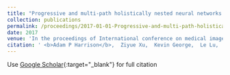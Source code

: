 ```yaml
---
title: "Progressive and multi-path holistically nested neural networks for pathological lung segmentation from CT images"
collection: publications
permalink: /proceedings/2017-01-01-Progressive-and-multi-path-holistically-nested-neural-networks-for-pathological-lung-segmentation-from-CT-images
date: 2017
venue: 'In the proceedings of International conference on medical image computing and computer-assisted intervention'
citation: ' <b>Adam P Harrison</b>,  Ziyue Xu,  Kevin George,  Le Lu,  Ronald M Summers,  Daniel J Mollura, &quot;Progressive and multi-path holistically nested neural networks for pathological lung segmentation from CT images.&quot; In the proceedings of International conference on medical image computing and computer-assisted intervention, 2017.'
---
```

Use [Google Scholar](https://scholar.google.com/scholar?q=Progressive+and+multi+path+holistically+nested+neural+networks+for+pathological+lung+segmentation+from+CT+images){:target="_blank"} for full citation